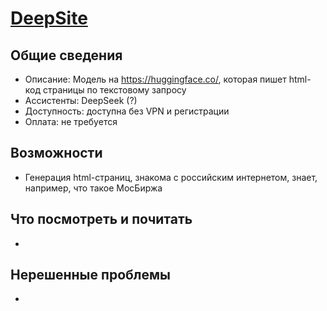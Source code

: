 # [DeepSite](https://huggingface.co/spaces/enzostvs/deepsite)
## Общие сведения
* Описание: Модель на https://huggingface.co/, которая пишет html-код страницы по текстовому запросу
* Ассистенты: DeepSeek (?)
* Доступность: доступна без VPN и регистрации
* Оплата: не требуется
## Возможности
* Генерация html-страниц, знакома с российским интернетом, знает, например, что такое МосБиржа
## Что посмотреть и почитать
* 
## Нерешенные проблемы
* 